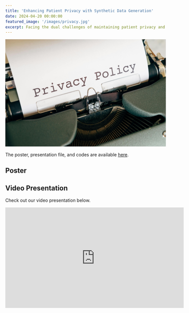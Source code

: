 ```yaml
---
title: 'Enhancing Patient Privacy with Synthetic Data Generation'
date: 2024-04-20 00:00:00
featured_image: '/images/privacy.jpg'
excerpt: Facing the dual challenges of maintaining patient privacy and managing high data protection costs, the healthcare industry requires innovative solutions. Our synthetic data approach ensures enhanced privacy, reduces operational expenses, and provides valuable data for research, driving cost-effective advancements in healthcare.
---
```


![](/images/privacy.jpg)

The poster, presentation file, and codes are available [here](https://qrco.de/bevxN8).


## Poster

<object data="/pdf/IPPoster.pdf" width="1000" height="1000" type='application/pdf'></object>


## Video Presentation

Check out our video presentation below.
<iframe width="560" height="315" src="https://www.youtube.com/embed/_vCb8h40J9s?si=-P0a4MMR7ARykkQU" title="YouTube video player" frameborder="0" allow="accelerometer; autoplay; clipboard-write; encrypted-media; gyroscope; picture-in-picture; web-share" referrerpolicy="strict-origin-when-cross-origin" allowfullscreen></iframe>

